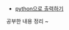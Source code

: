 - [python으로 출력하기](https://github.com/BEAWETOME/ComputerScienceStudy/blob/main/PythonBasic/2to3.ipynb)

공부한 내용 정리 \~
